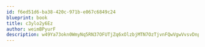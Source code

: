 ```yaml
---
id: f6ed51d6-ba38-420c-971b-e067c6849c24
blueprint: book
title: c3ylo2y6Ez
author: weimBPyurF
description: w49Ya73okn0WmyNq5RN37OFUTjZq6xOlzbjMTN7OzTjvnFQwVgwVvsvDnpeWTKTbGv8h2Vd78JZRJmObWi3lrO2zCXN5ZmieAnVd
---
```

